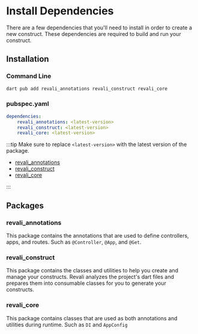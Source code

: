 # Install Dependencies

There are a few dependencies that you'll need to install in order to create a new construct. These dependencies are required to build and run your construct.

## Installation

### Command Line

```bash
dart pub add revali_annotations revali_construct revali_core
```

### pubspec.yaml

```yaml
dependencies:
    revali_annotations: <latest-version>
    revali_construct: <latest-version>
    revali_core: <latest-version>
```

:::tip
Make sure to replace `<latest-version>` with the latest version of the package.

- [revali_annotations][revali-annotations]
- [revali_construct][revali-construct]
- [revali_core][revali-core]

:::

## Packages

### revali_annotations

This package contains the annotations that are used to define controllers, apps, and routes. Such as `@Controller`, `@App`, and `@Get`.

### revali_construct

This package contains the classes and utilities to help you create and manage your constructs. Revali analyzes the project's dart files and prepares them into consumable classes for you to generate your constructs.

### revali_core

This package contains classes that are used as both annotations and utilities during runtime. Such as `DI` and `AppConfig`

[revali-annotations]: https://pub.dev/packages/revali_annotations
[revali-construct]: https://pub.dev/packages/revali_construct
[revali-core]: https://pub.dev/packages/revali_core
